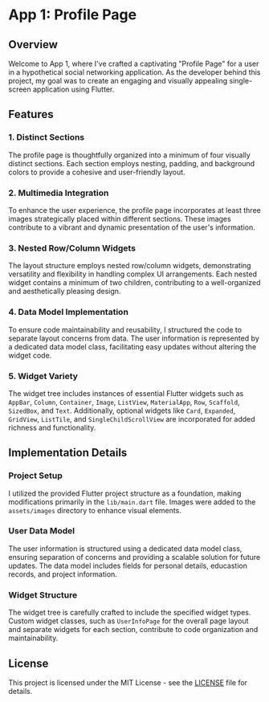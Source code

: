 # App 1: Profile Page

## Overview

Welcome to App 1, where I've crafted a captivating "Profile Page" for a user in a hypothetical social networking application. As the developer behind this project, my goal was to create an engaging and visually appealing single-screen application using Flutter.

## Features

### 1. Distinct Sections
The profile page is thoughtfully organized into a minimum of four visually distinct sections. Each section employs nesting, padding, and background colors to provide a cohesive and user-friendly layout.

### 2. Multimedia Integration
To enhance the user experience, the profile page incorporates at least three images strategically placed within different sections. These images contribute to a vibrant and dynamic presentation of the user's information.

### 3. Nested Row/Column Widgets
The layout structure employs nested row/column widgets, demonstrating versatility and flexibility in handling complex UI arrangements. Each nested widget contains a minimum of two children, contributing to a well-organized and aesthetically pleasing design.

### 4. Data Model Implementation
To ensure code maintainability and reusability, I structured the code to separate layout concerns from data. The user information is represented by a dedicated data model class, facilitating easy updates without altering the widget code.

### 5. Widget Variety
The widget tree includes instances of essential Flutter widgets such as `AppBar`, `Column`, `Container`, `Image`, `ListView`, `MaterialApp`, `Row`, `Scaffold`, `SizedBox`, and `Text`. Additionally, optional widgets like `Card`, `Expanded`, `GridView`, `ListTile`, and `SingleChildScrollView` are incorporated for added richness and functionality.

## Implementation Details

### Project Setup
I utilized the provided Flutter project structure as a foundation, making modifications primarily in the `lib/main.dart` file. Images were added to the `assets/images` directory to enhance visual elements.

### User Data Model
The user information is structured using a dedicated data model class, ensuring separation of concerns and providing a scalable solution for future updates. The data model includes fields for personal details, educastion records, and project information.

### Widget Structure
The widget tree is carefully crafted to include the specified widget types. Custom widget classes, such as `UserInfoPage` for the overall page layout and separate widgets for each section, contribute to code organization and maintainability.

## License

This project is licensed under the MIT License - see the [LICENSE](LICENSE.md) file for details.
